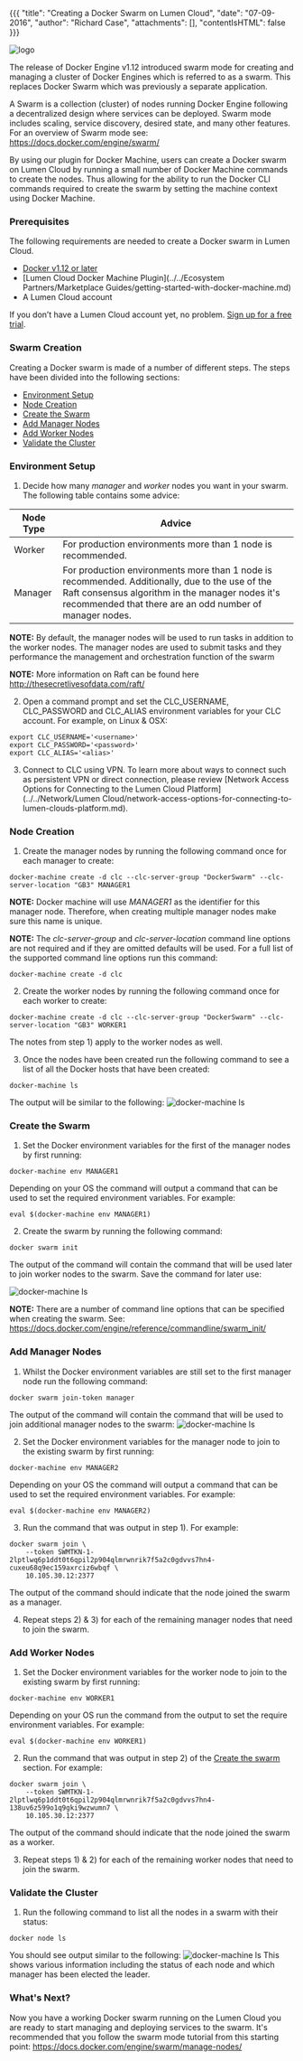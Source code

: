 {{{
  "title": "Creating a Docker Swarm on Lumen Cloud",
  "date": "07-09-2016",
  "author": "Richard Case",
  "attachments": [],
  "contentIsHTML": false
}}}

![logo](../../images/docker.png)

The release of Docker Engine v1.12 introduced swarm mode for creating and managing a cluster of Docker Engines which is referred to as a swarm. This replaces Docker Swarm which was previously a separate application.

A Swarm is a collection (cluster) of nodes running Docker Engine following a decentralized design where services can be deployed. Swarm mode includes scaling, service discovery, desired state, and many other features. For an overview of Swarm mode see: https://docs.docker.com/engine/swarm/

By using our plugin for Docker Machine, users can create a Docker swarm on Lumen Cloud by running a small number of Docker Machine commands to create the nodes. Thus allowing for the ability to run the Docker CLI commands required to create the swarm by setting the machine context using Docker Machine.

### Prerequisites

The following requirements are needed to create a Docker swarm in Lumen Cloud.

- [Docker v1.12 or later](https://www.docker.com/products/overview)
- [Lumen Cloud Docker Machine Plugin](../../Ecosystem Partners/Marketplace Guides/getting-started-with-docker-machine.md)
- A Lumen Cloud account

If you don’t have a Lumen Cloud account yet, no problem. [Sign up for a free trial](https://www.ctl.io/free-trial/).


### Swarm Creation

Creating a Docker swarm is made of a number of different steps. The steps have been divided into the following sections:

* [Environment Setup](#environment-setup)
* [Node Creation](#node-creation)
* [Create the Swarm](#create-the-swarm)
* [Add Manager Nodes](#add-manager-nodes)
* [Add Worker Nodes](#add-worker-nodes)
* [Validate the Cluster](#validate-the-cluster)


### Environment Setup

1) Decide how many *manager* and *worker* nodes you want in your swarm. The following table contains some advice:

 **Node Type**|**Advice**
  -------------|-------------
  Worker|For production environments more than 1 node is recommended.
  Manager|For production environments more than 1 node is recommended. Additionally, due to the use of the Raft consensus algorithm in the manager nodes it's recommended that there are an odd number of manager nodes.

**NOTE:** By default, the manager nodes will be used to run tasks in addition to the worker nodes. The manager nodes are used to submit tasks and they performance the management and orchestration function of the swarm

**NOTE:** More information on Raft can be found here http://thesecretlivesofdata.com/raft/

2) Open a command prompt and set the CLC_USERNAME, CLC_PASSWORD and CLC_ALIAS environment variables for your CLC account. For example, on Linux & OSX:
```
export CLC_USERNAME='<username>'
export CLC_PASSWORD='<password>'
export CLC_ALIAS='<alias>'
```

3) Connect to CLC using VPN. To learn more about ways to connect such as persistent VPN or direct connection, please review [Network Access Options for Connecting to the Lumen Cloud Platform](../../Network/Lumen Cloud/network-access-options-for-connecting-to-lumen-clouds-platform.md).

### Node Creation

1) Create the manager nodes by running the following command once for each manager to create:
```
docker-machine create -d clc --clc-server-group "DockerSwarm" --clc-server-location "GB3" MANAGER1
```
**NOTE:** Docker machine will use *MANAGER1* as the identifier for this manager node. Therefore, when creating multiple manager nodes make sure this name is unique.

**NOTE:** The *clc-server-group* and *clc-server-location* command line options are not required and if they are omitted defaults will be used. For a full list of the supported command line options run this command:
```
docker-machine create -d clc
```

2) Create the worker nodes by running the following command once for each worker to create:
```
docker-machine create -d clc --clc-server-group "DockerSwarm" --clc-server-location "GB3" WORKER1
```
The notes from step 1) apply to the worker nodes as well.

3) Once the nodes have been created run the following command to see a list of all the Docker hosts that have been created:
```
docker-machine ls
```
The output will be similar to the following:
![docker-machine ls](../../images/docker_swarm_mode/docker-machine-ls.png)

### Create the Swarm

1) Set the Docker environment variables for the first of the manager nodes by first running:
```
docker-machine env MANAGER1
```
Depending on your OS the command will output a command that can be used to set the required environment variables. For example:
```
eval $(docker-machine env MANAGER1)
```

2) Create the swarm by running the following command:
```
docker swarm init
```
The output of the command will contain the command that will be used later to join worker nodes to the swarm. Save the command for later use:

![docker-machine ls](../../images/docker_swarm_mode/docker-swarm-init.png)

**NOTE:** There are a number of command line options that can be specified when creating the swarm. See: https://docs.docker.com/engine/reference/commandline/swarm_init/

### Add Manager Nodes

1) Whilst the Docker environment variables are still set to the first manager node run the following command:
```
docker swarm join-token manager
```
The output of the command will contain the command that will be used to join additional manager nodes to the swarm:
![docker-machine ls](../../images/docker_swarm_mode/manager-token.png)

2) Set the Docker environment variables for the manager node to join to the existing swarm by first running:
```
docker-machine env MANAGER2
```
Depending on your OS the command will output a command that can be used to set the required environment variables. For example:
```
eval $(docker-machine env MANAGER2)
```

3) Run the command that was output in step 1). For example:
```
docker swarm join \
    --token SWMTKN-1-2lptlwq6p1ddt0t6qpil2p904qlmrwnrik7f5a2c0gdvvs7hn4-cuxeu68q9ec159axrciz6wbqf \
    10.105.30.12:2377
```
The output of the command should indicate that the node joined the swarm as a manager.

4) Repeat steps 2) & 3) for each of the remaining manager nodes that need to join the swarm.

### Add Worker Nodes

1) Set the Docker environment variables for the worker node to join to the existing swarm by first running:
```
docker-machine env WORKER1
```
Depending on your OS run the command from the output to set the require environment variables. For example:
```
eval $(docker-machine env WORKER1)
```

2) Run the command that was output in step 2) of the [Create the swarm](#create-the-swarm) section. For example:
```
docker swarm join \
    --token SWMTKN-1-2lptlwq6p1ddt0t6qpil2p904qlmrwnrik7f5a2c0gdvvs7hn4-138uv6z599o1q9gki9wzwumn7 \
    10.105.30.12:2377
```
The output of the command should indicate that the node joined the swarm as a worker.

3) Repeat steps 1) & 2) for each of the remaining worker nodes that need to join the swarm.

### Validate the Cluster

1) Run the following command to list all the nodes in a swarm with their status:
```
docker node ls
```
You should see output similar to the following:
![docker-machine ls](../../images/docker_swarm_mode/node-ls.png)
This shows various information including the status of each node and which manager has been elected the leader.

### What's Next?
Now you have a working Docker swarm running on the Lumen Cloud you are ready to start managing and deploying services to the swarm. It's recommended that you follow the swarm mode tutorial from this starting point: https://docs.docker.com/engine/swarm/manage-nodes/
